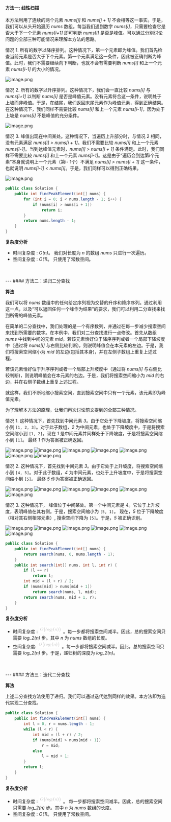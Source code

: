 #### 方法一: 线性扫描

本方法利用了连续的两个元素 *nums[j]* 和 *nums[j + 1]* 不会相等这一事实。于是，我们可以从头开始遍历 *nums* 数组。每当我们遇到数字 *nums[i]*，只需要检查它是否大于下一个元素 *nums[i+1]* 即可判断 *nums[i]* 是否是峰值。可以通过分别讨论问题的全部三种可能情况来理解本方法的思路。

情况 1. 所有的数字以降序排列。这种情况下，第一个元素即为峰值。我们首先检查当前元素是否大于下个元素。第一个元素满足这一条件，因此被正确判断为峰值。此时，我们不需要继续向下判断，也就不会有需要判断 *nums[i]* 和上一个元素 *nums[i-1]* 的大小的情况。

![image.png](https://pic.leetcode-cn.com/fafef6e2070c9c444541d03e5d24c6c06f2f50f94026a22a9a86903e9d5ffcb1-image.png)



情况 2. 所有的数字以升序排列。这种情况下，我们会一直比较 *nums[i]* 与 *nums[i+1]* 以判断 *nums[i]* 是否是峰值元素。没有元素符合这一条件，说明处于上坡而非峰值。于是，在结尾，我们返回末尾元素作为峰值元素，得到正确结果。在这种情况下，我们同样不需要比较 *nums[i]* 和上一个元素 *nums[i-1]*，因为处于上坡是 *nums[i]* 不是峰值的充分条件。

![image.png](https://pic.leetcode-cn.com/06cbc777aee1d0d0a906aefd408e539014f783727e401f136b66581d0856aa6d-image.png)



情况 3. 峰值出现在中间某处。这种情况下，当遍历上升部分时，与情况 2 相同，没有元素满足 *nums[i] > nums[i + 1]*。我们不需要比较 *nums[i]* 和上一个元素 *nums[i-1]*。当到达峰值元素时，*nums[i] > nums[i + 1]* 条件满足。此时，我们同样不需要比较 *nums[i]* 和上一个元素 *nums[i-1]*。这是由于“遍历会到达第i个元素”本身就说明上一个元素（第i- 1个）不满足 *nums[i] > nums[i + 1]* 这一条件，也就说明 *nums[i-1] < nums[i]*。于是，我们同样可以得到正确结果。

![image.png](https://pic.leetcode-cn.com/802bad70c4444bf708f4c63e30e054a33c27ace43b3c7b4fa64a0ffb8201fb7d-image.png)



```Java [solution 1]
public class Solution {
    public int findPeakElement(int[] nums) {
        for (int i = 0; i < nums.length - 1; i++) {
            if (nums[i] > nums[i + 1])
                return i;
        }
        return nums.length - 1;
    }
}
```

**复杂度分析**
* 时间复杂度 : *O(n)*。 我们对长度为 *n* 的数组 *nums* 只进行一次遍历。
* 空间复杂度 : *O(1)*。 只使用了常数空间。
<br />
<br />
---
#### 方法二：递归二分查找

**算法**

我们可以将 *nums* 数组中的任何给定序列视为交替的升序和降序序列。通过利用这一点，以及“可以返回任何一个峰作为结果”的要求，我们可以利用二分查找来找到所需的峰值元素。

在简单的二分查找中，我们处理的是一个有序数列，并通过在每一步减少搜索空间来找到所需要的数字。在本例中，我们对二分查找进行一点修改。首先从数组 *nums* 中找到中间的元素 *mid*。若该元素恰好位于降序序列或者一个局部下降坡度中（通过将 *nums[i]* 与右侧比较判断)，则说明峰值会在本元素的左边。于是，我们将搜索空间缩小为 *mid* 的左边(包括其本身)，并在左侧子数组上重复上述过程。

若该元素恰好位于升序序列或者一个局部上升坡度中（通过将 *nums[i]* 与右侧比较判断)，则说明峰值会在本元素的右边。于是，我们将搜索空间缩小为 *mid* 的右边，并在右侧子数组上重复上述过程。

就这样，我们不断地缩小搜索空间，直到搜索空间中只有一个元素，该元素即为峰值元素。

为了理解本方法的原理，让我们再次讨论前文提到的全部三种情况。

情况 1. 这种情况下，首先找到中间元素 *3*。由于它处于下降坡度，将搜索空间缩小到 `[1, 2, 3]`。对于此子数组，*2* 为中间元素，也处于下降坡度中，于是将搜索空间缩小到 `[1, 2]`。现在 *1* 是中间元素并同样处于下降坡度，于是将搜索空间缩小到 `[1]`。 最终 *1* 作为答案被正确返回。

 ![image.png](https://pic.leetcode-cn.com/63177d2c44aab77a657c0eb4589f7b7f45e754cf3408d9872bc3371e680c5908-image.png) ![image.png](https://pic.leetcode-cn.com/317e900368f211d02e3f107e288824a0e351d39963aae9a210b1fe3730ef1eec-image.png) ![image.png](https://pic.leetcode-cn.com/1a26071c6f370ccd84a417a4edbfcf7178b1daf78ed3270285861af4f77c6496-image.png) ![image.png](https://pic.leetcode-cn.com/8a511427f1c0c1b7c58776fa238124f44c300fc632d13658e1f381f6fd23fa03-image.png) ![image.png](https://pic.leetcode-cn.com/17974218262fc0e235fac8bfe9252058015de312546ce35ac217ab428360b780-image.png) ![image.png](https://pic.leetcode-cn.com/7d34f6f13915860f01f1e18409534a06db73504ffa3ab7dc66422801697a8a39-image.png) ![image.png](https://pic.leetcode-cn.com/e2edf7bcc45863a10d438dd92b8c4c6b6b63ff834aa11f05e4a104b5cbf859fc-image.png) 

情况 2. 这种情况下，首先找到中间元素 *3*。由于它处于上升坡度，将搜索空间缩小到 `[4, 5]`。对于此子数组，*4* 为中间元素，也处于上升坡度中，于是将搜索空间缩小到 `[5]`。 最终 *5* 作为答案被正确返回。

 ![image.png](https://pic.leetcode-cn.com/935aeb721c5901d8f70a64aafc0bff14be030db7cf44605c051e5c87de2890c0-image.png) ![image.png](https://pic.leetcode-cn.com/fb6d1262315867c62d818b0606b2628b6537d4b1b9c337bbaf3708fad257391c-image.png) ![image.png](https://pic.leetcode-cn.com/6de90b2f77920d015f7a45191090b9265a49dae0c4585e8d514b1aaa39afd2b9-image.png) ![image.png](https://pic.leetcode-cn.com/d359a685a16480ac4d6ad3d7e5df1f3b00524a74580982920bc01de72a9dd837-image.png) ![image.png](https://pic.leetcode-cn.com/a976733e8b2e4817b2d88616b519bc58ca471ca15e9ee3f77fcc377a329e0d46-image.png) ![image.png](https://pic.leetcode-cn.com/b0c6a62e9a0ebdc7a92995a1d633da7176cc82f9f3fe5e9e8f4b921b3d8fc4cc-image.png) 

情况 3. 这种情况下， 峰值位于中间某处。第一个中间元素是 *4*。它位于上升坡度，表明峰值在其右侧。于是，搜索空间缩小为 `[5, 1]`。 现在，*5* 位于下降坡度（相对其右侧相邻元素）, 搜索空间下降为 `[5]`。于是，*5* 被正确识别。

 ![image.png](https://pic.leetcode-cn.com/3e49bacacecbf67aed75bcee9387dab5ccb7e7160dcc7c33be1be9e7a3acc563-image.png) ![image.png](https://pic.leetcode-cn.com/8ee64c7b12c6b64b282324be43ecb89d29ac70d15dc3a35f2c62113cea7c23d8-image.png) ![image.png](https://pic.leetcode-cn.com/78f6084e3bdfe12c05f2304d6a8b8c15e224f1b7f01f254bc04c0832c24c53b2-image.png) ![image.png](https://pic.leetcode-cn.com/94cae61b8d045a3682d6a479417069776cabf13cc8bed930d07e088bcc2df575-image.png) ![image.png](https://pic.leetcode-cn.com/03d56e48600ff839e6a6c8819d859d488e8bafd4c052fc61b7bdba09ed78ff8c-image.png) ![image.png](https://pic.leetcode-cn.com/95f33e0a46ed380e3e5c2db5cb5a93479bb65463e7fcf6a7c953e3a039fe0461-image.png) 

```Java [solution 2]
public class Solution {
    public int findPeakElement(int[] nums) {
        return search(nums, 0, nums.length - 1);
    }
    public int search(int[] nums, int l, int r) {
        if (l == r)
            return l;
        int mid = (l + r) / 2;
        if (nums[mid] > nums[mid + 1])
            return search(nums, l, mid);
        return search(nums, mid + 1, r);
    }
}
```

**复杂度分析**

* 时间复杂度 : ![O\big(log_2(n)\big) ](./p__Obig_log_2_n_big__.png) 。每一步都将搜索空间减半。因此，总的搜索空间只需要 *log_2(n)* 步。其中 *n* 为 *nums* 数组的长度。
* 空间复杂度: ![O\big(log_2(n)\big) ](./p__Obig_log_2_n_big__.png) 。每一步都将搜索空间减半。因此，总的搜索空间只需要 *log_2(n)* 步。于是，递归树的深度为 *log_2(n)*。
<br />
<br />
---
#### 方法三：迭代二分查找

**算法**

上述二分查找方法使用了递归。我们可以通过迭代达到同样的效果。本方法即为迭代实现二分查找。

```Java [solution 3]
public class Solution {
    public int findPeakElement(int[] nums) {
        int l = 0, r = nums.length - 1;
        while (l < r) {
            int mid = (l + r) / 2;
            if (nums[mid] > nums[mid + 1])
                r = mid;
            else
                l = mid + 1;
        }
        return l;
    }
}
```

**复杂度分析**

* 时间复杂度 : ![O\big(log_2(n)\big) ](./p__Obig_log_2_n_big__.png) 。 每一步都将搜索空间减半。因此，总的搜索空间只需要 *log_2(n)* 步。其中 *n* 为 *nums* 数组的长度。
* 空间复杂度 : *O(1)*。 只使用了常数空间。
